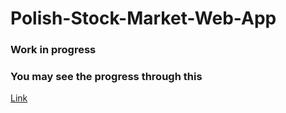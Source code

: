 # Polish-Stock-Market-Web-App

### Work in progress
### You may see the progress through this 
<a href="[doc:introduction](https://dominikdawiec-polish-stock-market-web-app-app-f9x5u7.streamlitapp.com/)" target="_blank">Link</a>
